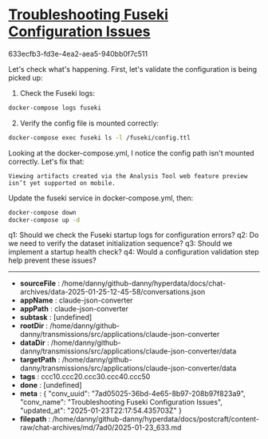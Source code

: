 # [Troubleshooting Fuseki Configuration Issues](https://claude.ai/chat/7ad05025-36bd-4e65-8b97-208b97f823a9)

633ecfb3-fd3e-4ea2-aea5-940bb0f7c511

 Let's check what's happening. First, let's validate the configuration is being picked up:

1. Check the Fuseki logs:
```bash
docker-compose logs fuseki
```

2. Verify the config file is mounted correctly:
```bash
docker-compose exec fuseki ls -l /fuseki/config.ttl
```

Looking at the docker-compose.yml, I notice the config path isn't mounted correctly. Let's fix that:
```
Viewing artifacts created via the Analysis Tool web feature preview isn’t yet supported on mobile.
```



Update the fuseki service in docker-compose.yml, then:

```bash
docker-compose down
docker-compose up -d
```

q1: Should we check the Fuseki startup logs for configuration errors?
q2: Do we need to verify the dataset initialization sequence?
q3: Should we implement a startup health check?
q4: Would a configuration validation step help prevent these issues?

---

* **sourceFile** : /home/danny/github-danny/hyperdata/docs/chat-archives/data-2025-01-25-12-45-58/conversations.json
* **appName** : claude-json-converter
* **appPath** : claude-json-converter
* **subtask** : [undefined]
* **rootDir** : /home/danny/github-danny/transmissions/src/applications/claude-json-converter
* **dataDir** : /home/danny/github-danny/transmissions/src/applications/claude-json-converter/data
* **targetPath** : /home/danny/github-danny/transmissions/src/applications/claude-json-converter/data
* **tags** : ccc10.ccc20.ccc30.ccc40.ccc50
* **done** : [undefined]
* **meta** : {
  "conv_uuid": "7ad05025-36bd-4e65-8b97-208b97f823a9",
  "conv_name": "Troubleshooting Fuseki Configuration Issues",
  "updated_at": "2025-01-23T22:17:54.435703Z"
}
* **filepath** : /home/danny/github-danny/hyperdata/docs/postcraft/content-raw/chat-archives/md/7ad0/2025-01-23_633.md